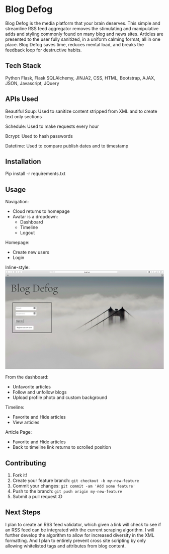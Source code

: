# Blog Defog

Blog Defog is the media platform that your brain deserves. This simple and streamline RSS feed aggregator removes the stimulating and manipulative adds and styling commonly found on many blog and news sites. Articles are presented to the user fully sanitized, in a uniform calming format, all in one place. Blog Defog saves time, reduces mental load, and breaks the feedback loop for destructive habits.

## Tech Stack

Python Flask,
Flask SQLAlchemy,
JINJA2,
CSS,
HTML,
Bootstrap,
AJAX,
JSON,
Javascript,
JQuery

## APIs Used

Beautiful Soup:
  Used to sanitize content stripped from XML and to create text only sections
  
Schedule:
  Used to make requests every hour
  
Bcrypt:
  Used to hash passwords
  
Datetime:
  Used to compare publish dates and to timestamp

## Installation

Pip install -r requirements.txt

## Usage

Navigation:
* Cloud returns to homepage
* Avatar is a dropdown:
  * Dashboard
  * Timeline
  * Logout
    
Homepage:
* Create new users
* Login

Inline-style: 
![alt text](https://github.com/mariereed/Hackbright-Project/blob/master/static/img/Screen%20Shot%202017-12-06%20at%201.42.22%20PM.png "Homepage")
   
From the dashboard:
* Unfavorite articles
* Follow and unfollow blogs
* Upload profile photo and custom background
  
Timeline:
* Favorite and Hide articles
* View articles
    
Article Page:
* Favorite and Hide articles
* Back to timeline link returns to scrolled position

## Contributing

1. Fork it!
2. Create your feature branch: `git checkout -b my-new-feature`
3. Commit your changes: `git commit -am 'Add some feature'`
4. Push to the branch: `git push origin my-new-feature`
5. Submit a pull request :D

## Next Steps

I plan to create an RSS feed validator, which given a link will check to see if an RSS feed can be integrated with the current scraping algorithm. I will further develop the algorithm to allow for increased diversity in the XML formatting. And I plan to entirely prevent cross site scripting by only allowing whitelisted tags and attributes from blog content.

